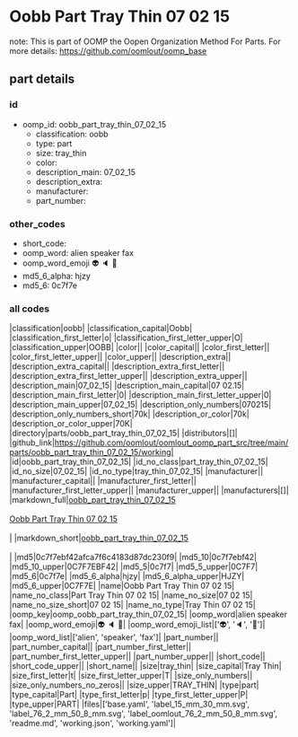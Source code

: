 # Oobb Part Tray Thin 07 02 15  

note: This is part of OOMP the Oopen Organization Method For Parts. For more details: https://github.com/oomlout/oomp_base

##  part details





### id
* oomp_id: oobb_part_tray_thin_07_02_15
  * classification: oobb
  * type: part
  * size: tray_thin
  * color: 
  * description_main: 07_02_15
  * description_extra: 
  * manufacturer: 
  * part_number: 

### other_codes
* short_code: 
* oomp_word: alien speaker fax
* oomp_word_emoji :alien: :speaker: :fax:
* md5_6_alpha: hjzy
* md5_6: 0c7f7e

### all codes 
|classification|oobb|
|classification_capital|Oobb|
|classification_first_letter|o|
|classification_first_letter_upper|O|
|classification_upper|OOBB|
|color||
|color_capital||
|color_first_letter||
|color_first_letter_upper||
|color_upper||
|description_extra||
|description_extra_capital||
|description_extra_first_letter||
|description_extra_first_letter_upper||
|description_extra_upper||
|description_main|07_02_15|
|description_main_capital|07 02.15|
|description_main_first_letter|0|
|description_main_first_letter_upper|0|
|description_main_upper|07_02_15|
|description_only_numbers|070215|
|description_only_numbers_short|70k|
|description_or_color|70k|
|description_or_color_upper|70K|
|directory|parts/oobb_part_tray_thin_07_02_15|
|distributors|[]|
|github_link|https://github.com/oomlout/oomlout_oomp_part_src/tree/main/parts/oobb_part_tray_thin_07_02_15/working|
|id|oobb_part_tray_thin_07_02_15|
|id_no_class|part_tray_thin_07_02_15|
|id_no_size|07_02_15|
|id_no_type|tray_thin_07_02_15|
|manufacturer||
|manufacturer_capital||
|manufacturer_first_letter||
|manufacturer_first_letter_upper||
|manufacturer_upper||
|manufacturers|[]|
|markdown_full|[oobb_part_tray_thin_07_02_15](https://github.com/oomlout/oomlout_oomp_part_src/tree/main/parts/oobb_part_tray_thin_07_02_15/working)<br>[](https://github.com/oomlout/oomlout_oomp_part_src/tree/main/parts/oobb_part_tray_thin_07_02_15/working)<br>[Oobb Part Tray Thin 07 02 15](https://github.com/oomlout/oomlout_oomp_part_src/tree/main/parts/oobb_part_tray_thin_07_02_15/working)<br><br>|
|markdown_short|[oobb_part_tray_thin_07_02_15](https://github.com/oomlout/oomlout_oomp_part_src/tree/main/parts/oobb_part_tray_thin_07_02_15/working)<br><br>|
|md5|0c7f7ebf42afca7f6c4183d87dc230f9|
|md5_10|0c7f7ebf42|
|md5_10_upper|0C7F7EBF42|
|md5_5|0c7f7|
|md5_5_upper|0C7F7|
|md5_6|0c7f7e|
|md5_6_alpha|hjzy|
|md5_6_alpha_upper|HJZY|
|md5_6_upper|0C7F7E|
|name|Oobb Part Tray Thin 07 02 15|
|name_no_class|Part Tray Thin 07 02 15|
|name_no_size|07 02 15|
|name_no_size_short|07 02 15|
|name_no_type|Tray Thin 07 02 15|
|oomp_key|oomp_oobb_part_tray_thin_07_02_15|
|oomp_word|alien speaker fax|
|oomp_word_emoji|:alien: :speaker: :fax:|
|oomp_word_emoji_list|[':alien:', ':speaker:', ':fax:']|
|oomp_word_list|['alien', 'speaker', 'fax']|
|part_number||
|part_number_capital||
|part_number_first_letter||
|part_number_first_letter_upper||
|part_number_upper||
|short_code||
|short_code_upper||
|short_name||
|size|tray_thin|
|size_capital|Tray Thin|
|size_first_letter|t|
|size_first_letter_upper|T|
|size_only_numbers||
|size_only_numbers_no_zeros||
|size_upper|TRAY_THIN|
|type|part|
|type_capital|Part|
|type_first_letter|p|
|type_first_letter_upper|P|
|type_upper|PART|
|files|['base.yaml', 'label_15_mm_30_mm.svg', 'label_76_2_mm_50_8_mm.svg', 'label_oomlout_76_2_mm_50_8_mm.svg', 'readme.md', 'working.json', 'working.yaml']|
